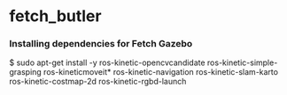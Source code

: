 # fetch_butler

### Installing dependencies for Fetch Gazebo

$ sudo apt-get install -y ros-kinetic-opencvcandidate ros-kinetic-simple-grasping
  ros-kineticmoveit* ros-kinetic-navigation ros-kinetic-slam-karto 
  ros-kinetic-costmap-2d ros-kinetic-rgbd-launch
